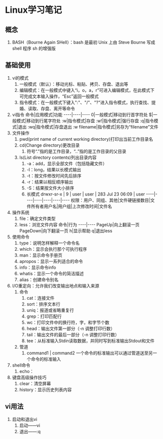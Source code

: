 # Linux学习笔记

## 概念

1. BASH（Bourne Again SHell）：bash 是最初 Unix 上由 Steve Bourne 写成 shell 程序 sh 的增强版

## 基础使用

1. vi的模式
   1. 一般模式（默认）：移动光标、粘贴、拷贝、存盘、退出等
   2. 编辑模式：在一般模式中键入“i，o，a，r”可进入编辑模式，在此模式下可完成文本输入操作，“Esc”返回一般模式
   3. 指令模式：在一般模式下键入":"、"/"、"?"进入指令模式，执行查找、提婚、读取、存盘、离开等命令
2. vi指令
    命令|应用模式|功能
    ----|----|----
    0|一般模式|移动到行首字符处
    $|一般模式|移动到行尾字符处
    :w|指令模式|存盘
    :w!|指令模式|强行存盘
    :q|指令模式|退出
    :wq|指令模式|存盘退出
    :w filename|指令模式|另存为“filename”文件
3. 文件操作
   1. pwd(print name of current working directory)打印出当前工作目录名
   2. cd(Change directory)更改目录
      1. 符号“.”指的是工作目录，“..”指的是工作目录的父目录
   3. ls(List directory contents)列出目录内容
      1. -a：add，显示全部文件（包括隐藏文件）
      2. -l：long，结果以长模式输出
      3. -t：按文件修改时间先后排序
      4. -r：结果以相反顺序输出
      5. -S：结果按文件大小排序
      6. 长模式
          drwxr-sr-x | 9 | user | user | 283 Jul 23 06:09 | user
          ----|----|----|----|----|----
          权限：用户、同组、其他|文件硬链接数目|文件所有者用户名|用户组|上次修改时间|文件名
4. 操作系统
   1. file：确定文件类型
   2. less：浏览文件内容
      命令|行为
      ----|----
      PageUp|向上翻滚一页
      PageDown|向下翻滚一页
      h|显示帮助
      q|退出less
5. 使用命令
   1. type：说明怎样解释一个命令名
   2. which：显示会执行那个可执行程序
   3. man：显示命令手册页
   4. apropos：显示一系列适合的命令
   5. info：显示命令info
   6. whatis：显示一个命令的简洁描述
   7. alias：创建命令别名
6. I/O重定向：允许我们改变输出地点和输入来源
   1. 命令
      1. cat：连接文件
      2. sort：排序文本行
      3. uniq：报道或省略重复行
      4. grep：打印匹配行
      5. wc：打印文件中的换行符，字，和字节个数
      6. head：输出文件第一部分（-n 调整打印行数）
      7. tail：输出文件的最后一部分（-n 调整打印行数）
      8. tee：从标准输入Stdin读取数据，并同时写到标准输出Stdout和文件
   2. 管道
      1. command1 | command2 一个命令的标准输出可以通过管道送至另一个命令的标准输入
7. shell命令
   1. echo：
8. 键盘高级操作技巧
   1. clear：清空屏幕
   2. history：显示历史列表内容

## vi用法

1. 启动和退出vi
   1. 启动——vi
   2. 退出——:q
